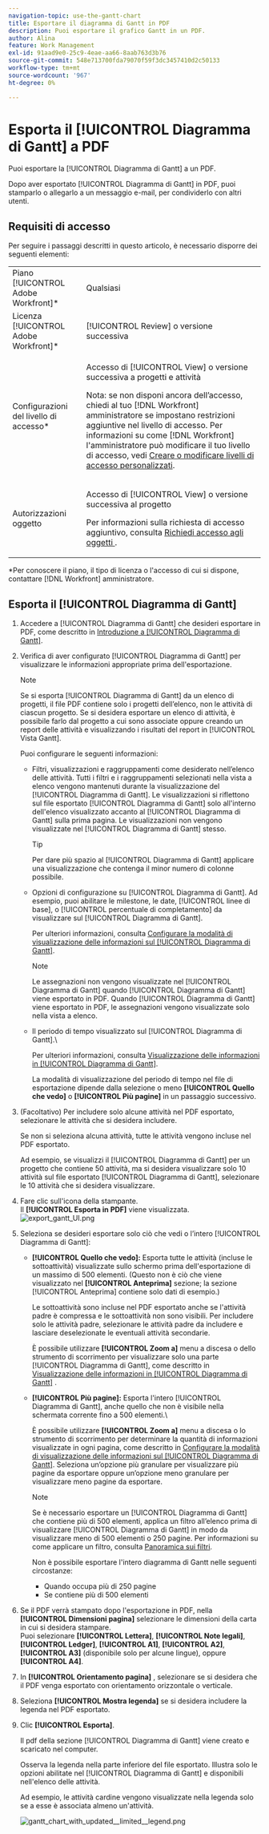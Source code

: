 ```yaml
---
navigation-topic: use-the-gantt-chart
title: Esportare il diagramma di Gantt in PDF
description: Puoi esportare il grafico Gantt in un PDF.
author: Alina
feature: Work Management
exl-id: 91aad9e0-25c9-4eae-aa66-8aab763d3b76
source-git-commit: 548e713700fda79070f59f3dc3457410d2c50133
workflow-type: tm+mt
source-wordcount: '967'
ht-degree: 0%

---
```


# Esporta il [!UICONTROL Diagramma di Gantt] a PDF

Puoi esportare la [!UICONTROL Diagramma di Gantt] a un PDF.

Dopo aver esportato [!UICONTROL Diagramma di Gantt] in PDF, puoi stamparlo o allegarlo a un messaggio e-mail, per condividerlo con altri utenti.

## Requisiti di accesso

Per seguire i passaggi descritti in questo articolo, è necessario disporre dei seguenti elementi:

<table style="table-layout:auto"> 
 <col> 
 <col> 
 <tbody> 
  <tr> 
   <td role="rowheader">Piano [!UICONTROL Adobe Workfront]*</td> 
   <td> <p>Qualsiasi </p> </td> 
  </tr> 
  <tr> 
   <td role="rowheader">Licenza [!UICONTROL Adobe Workfront]*</td> 
   <td> <p>[!UICONTROL Review] o versione successiva</p> </td> 
  </tr> 
  <tr> 
   <td role="rowheader">Configurazioni del livello di accesso*</td> 
   <td> <p>Accesso di [!UICONTROL View] o versione successiva a progetti e attività</p> <p>Nota: se non disponi ancora dell’accesso, chiedi al tuo [!DNL Workfront] amministratore se impostano restrizioni aggiuntive nel livello di accesso. Per informazioni su come [!DNL Workfront] l'amministratore può modificare il tuo livello di accesso, vedi <a href="../../../administration-and-setup/add-users/configure-and-grant-access/create-modify-access-levels.md" class="MCXref xref">Creare o modificare livelli di accesso personalizzati</a>.</p> </td> 
  </tr> 
  <tr> 
   <td role="rowheader">Autorizzazioni oggetto</td> 
   <td> <p>Accesso di [!UICONTROL View] o versione successiva al progetto</p> <p>Per informazioni sulla richiesta di accesso aggiuntivo, consulta <a href="../../../workfront-basics/grant-and-request-access-to-objects/request-access.md" class="MCXref xref">Richiedi accesso agli oggetti </a>.</p> </td> 
  </tr> 
 </tbody> 
</table>

&#42;Per conoscere il piano, il tipo di licenza o l&#39;accesso di cui si dispone, contattare [!DNL Workfront] amministratore.

## Esporta il [!UICONTROL Diagramma di Gantt]

1. Accedere a [!UICONTROL Diagramma di Gantt] che desideri esportare in PDF, come descritto in [Introduzione a [!UICONTROL Diagramma di Gantt]](../../../manage-work/gantt-chart/use-the-gantt-chart/get-started-with-gantt.md).
1. Verifica di aver configurato [!UICONTROL Diagramma di Gantt] per visualizzare le informazioni appropriate prima dell&#39;esportazione.

   >[!NOTE]
   >
   >Se si esporta [!UICONTROL Diagramma di Gantt] da un elenco di progetti, il file PDF contiene solo i progetti dell’elenco, non le attività di ciascun progetto. Se si desidera esportare un elenco di attività, è possibile farlo dal progetto a cui sono associate oppure creando un report delle attività e visualizzando i risultati del report in [!UICONTROL Vista Gantt].

   Puoi configurare le seguenti informazioni:

   * Filtri, visualizzazioni e raggruppamenti come desiderato nell’elenco delle attività. Tutti i filtri e i raggruppamenti selezionati nella vista a elenco vengono mantenuti durante la visualizzazione del [!UICONTROL Diagramma di Gantt]. Le visualizzazioni si riflettono sul file esportato [!UICONTROL Diagramma di Gantt] solo all&#39;interno dell&#39;elenco visualizzato accanto al [!UICONTROL Diagramma di Gantt] sulla prima pagina. Le visualizzazioni non vengono visualizzate nel [!UICONTROL Diagramma di Gantt] stesso.

     >[!TIP]
     >
     >Per dare più spazio al [!UICONTROL Diagramma di Gantt] applicare una visualizzazione che contenga il minor numero di colonne possibile.

   * Opzioni di configurazione su [!UICONTROL Diagramma di Gantt]. Ad esempio, puoi abilitare le milestone, le date, [!UICONTROL linee di base], o [!UICONTROL percentuale di completamento] da visualizzare sul [!UICONTROL Diagramma di Gantt].

     Per ulteriori informazioni, consulta   [Configurare la modalità di visualizzazione delle informazioni sul [!UICONTROL Diagramma di Gantt]](../../../manage-work/gantt-chart/use-the-gantt-chart/configure-info-on-gantt-chart.md).

     >[!NOTE]
     >
     > Le assegnazioni non vengono visualizzate nel [!UICONTROL Diagramma di Gantt] quando [!UICONTROL Diagramma di Gantt] viene esportato in PDF. Quando [!UICONTROL Diagramma di Gantt] viene esportato in PDF, le assegnazioni vengono visualizzate solo nella vista a elenco.

   * Il periodo di tempo visualizzato sul [!UICONTROL Diagramma di Gantt].\

     Per ulteriori informazioni, consulta [Visualizzazione delle informazioni in [!UICONTROL Diagramma di Gantt]](../../../manage-work/gantt-chart/use-the-gantt-chart/view-info-in-gantt.md).

     La modalità di visualizzazione del periodo di tempo nel file di esportazione dipende dalla selezione o meno **[!UICONTROL Quello che vedo]** o **[!UICONTROL Più pagine]** in un passaggio successivo.

1. (Facoltativo) Per includere solo alcune attività nel PDF esportato, selezionare le attività che si desidera includere.

   Se non si seleziona alcuna attività, tutte le attività vengono incluse nel PDF esportato.

   Ad esempio, se visualizzi il [!UICONTROL Diagramma di Gantt] per un progetto che contiene 50 attività, ma si desidera visualizzare solo 10 attività sul file esportato [!UICONTROL Diagramma di Gantt], selezionare le 10 attività che si desidera visualizzare.

1. Fare clic sull&#39;icona della stampante.\
   Il **[!UICONTROL Esporta in PDF]** viene visualizzata.\
   ![export_gantt_UI.png](assets/exported-gantt-ui-350x225.png)

1. Seleziona se desideri esportare solo ciò che vedi o l’intero [!UICONTROL Diagramma di Gantt]:

   * **[!UICONTROL Quello che vedo]:** Esporta tutte le attività (incluse le sottoattività) visualizzate sullo schermo prima dell&#39;esportazione di un massimo di 500 elementi. (Questo non è ciò che viene visualizzato nel **[!UICONTROL Anteprima]** sezione; la sezione [!UICONTROL Anteprima] contiene solo dati di esempio.)

     Le sottoattività sono incluse nel PDF esportato anche se l&#39;attività padre è compressa e le sottoattività non sono visibili. Per includere solo le attività padre, selezionare le attività padre da includere e lasciare deselezionate le eventuali attività secondarie.

     È possibile utilizzare **[!UICONTROL Zoom a]** menu a discesa o dello strumento di scorrimento per visualizzare solo una parte [!UICONTROL Diagramma di Gantt], come descritto in [Visualizzazione delle informazioni in [!UICONTROL Diagramma di Gantt]](../../../manage-work/gantt-chart/use-the-gantt-chart/view-info-in-gantt.md) .

   * **[!UICONTROL Più pagine]:** Esporta l&#39;intero [!UICONTROL Diagramma di Gantt], anche quello che non è visibile nella schermata corrente fino a 500 elementi.\

     È possibile utilizzare **[!UICONTROL Zoom a]** menu a discesa o lo strumento di scorrimento per determinare la quantità di informazioni visualizzate in ogni pagina, come descritto in [Configurare la modalità di visualizzazione delle informazioni sul [!UICONTROL Diagramma di Gantt]](../../../manage-work/gantt-chart/use-the-gantt-chart/configure-info-on-gantt-chart.md). Seleziona un’opzione più granulare per visualizzare più pagine da esportare oppure un’opzione meno granulare per visualizzare meno pagine da esportare.

     >[!NOTE]
     >
     >Se è necessario esportare un [!UICONTROL Diagramma di Gantt] che contiene più di 500 elementi, applica un filtro all’elenco prima di visualizzare [!UICONTROL Diagramma di Gantt] in modo da visualizzare meno di 500 elementi o 250 pagine. Per informazioni su come applicare un filtro, consulta  [Panoramica sui filtri](../../../reports-and-dashboards/reports/reporting-elements/filters-overview.md).
     >
     >
     >Non è possibile esportare l&#39;intero diagramma di Gantt nelle seguenti circostanze:
     >
     >   
     >   
     >   * Quando occupa più di 250 pagine
     >   * Se contiene più di 500 elementi




1. Se il PDF verrà stampato dopo l&#39;esportazione in PDF, nella **[!UICONTROL Dimensioni pagina]** selezionare le dimensioni della carta in cui si desidera stampare.\
   Puoi selezionare **[!UICONTROL Lettera]**, **[!UICONTROL Note legali]**, **[!UICONTROL Ledger]**, **[!UICONTROL A1]**, **[!UICONTROL A2]**, **[!UICONTROL A3]** (disponibile solo per alcune lingue), oppure **[!UICONTROL A4]**.
1. In **[!UICONTROL Orientamento pagina]** , selezionare se si desidera che il PDF venga esportato con orientamento orizzontale o verticale.
1. Seleziona **[!UICONTROL Mostra legenda]** se si desidera includere la legenda nel PDF esportato.
1. Clic **[!UICONTROL Esporta]**.

   Il pdf della sezione [!UICONTROL Diagramma di Gantt] viene creato e scaricato nel computer.

   Osserva la legenda nella parte inferiore del file esportato. Illustra solo le opzioni abilitate nel [!UICONTROL Diagramma di Gantt] e disponibili nell&#39;elenco delle attività.

   Ad esempio, le attività cardine vengono visualizzate nella legenda solo se a esse è associata almeno un&#39;attività.

   ![gantt_chart_with_updated__limited__legend.png](assets/gantt-chart-with-updated--limited--legend-350x271.png)
